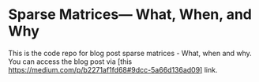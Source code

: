 # Sparse Matrices— What, When, and Why
This is the code repo for blog post sparse matrices - What, when and why. You can access the blog post via [this https://medium.com/p/b2271af1fd68#9dcc-5a66d136ad09] link.
